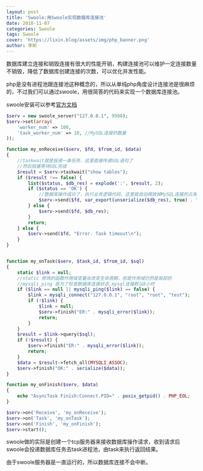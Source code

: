 ```yaml
---
layout: post
title: 'Swoole:用Swoole实现数据库连接池'
date: 2018-11-07
categories: Swoole
tags: Swoole
cover: 'https://lixin.blog/assets/img/php_banner.png'
author: 李昕
---
```


数据库建立连接和销毁连接有很大的性能开销，构建连接池可以维护一定连接数量不销毁，降低了数据库创建连接的次数，可以优化并发性能。

php是没有进程池跟连接池这种概念的，所以从单纯php角度设计连接池是很麻烦的，不过我们可以通过swoole，用很简答的代码来实现一个数据库连接池。

swoole安装可以参考[官方文档](https://wiki.swoole.com/wiki/page/6.html)

```php
$serv = new swoole_server("127.0.0.1", 9508);
$serv->set(array(
    'worker_num' => 100,
    'task_worker_num' => 10, //MySQL连接的数量
));

function my_onReceive($serv, $fd, $from_id, $data)
{
    //taskwait就是投递一条任务，这里直接传递SQL语句了
    //然后阻塞等待SQL完成
    $result = $serv->taskwait("show tables");
    if ($result !== false) {
        list($status, $db_res) = explode(':', $result, 2);
        if ($status == 'OK') {
            //数据库操作成功了，执行业务逻辑代码，这里就自动释放掉MySQL连接的占用
            $serv->send($fd, var_export(unserialize($db_res), true) . "\n");
        } else {
            $serv->send($fd, $db_res);
        }
        return;
    } else {
        $serv->send($fd, "Error. Task timeout\n");
    }
}


function my_onTask($serv, $task_id, $from_id, $sql)
{
    static $link = null;
    //static 修饰的函数作用域变量会改变生命周期，但是作用域仍然是局部的
    //mysqli_ping 是为了检查数据库连接状态,mysql连接默认8小时
    if ($link == null || mysqli_ping($link) == false) {
        $link = mysqli_connect("127.0.0.1", "root", "root", "test");
        if (!$link) {
            $link = null;
            $serv->finish("ER:" . mysqli_error($link));
            return;
        }
    }
    $result = $link->query($sql);
    if (!$result) {
        $serv->finish("ER:" . mysqli_error($link));
        return;
    }
    $data = $result->fetch_all(MYSQLI_ASSOC);
    $serv->finish("OK:" . serialize($data));
}

function my_onFinish($serv, $data)
{
    echo "AsyncTask Finish:Connect.PID=" . posix_getpid() . PHP_EOL;
}

$serv->on('Receive', 'my_onReceive');
$serv->on('Task', 'my_onTask');
$serv->on('Finish', 'my_onFinish');
$serv->start();

```

swoole做的实际是创建一个tcp服务器来接收数据库操作请求，收到请求后swoole会投递数据库任务去task进程池，由task来执行返回结果。

由于swoole服务器是一直运行的，所以数据库连接不会中断。